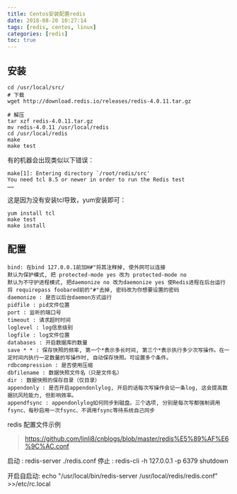 ```yaml
---
title: Centos安装配置redis
date: 2018-08-20 10:27:14
tags: [redis, centos, linux]
categories: [redis]
toc: true
---
```

## 安装
```
cd /usr/local/src/
# 下载
wget http://download.redis.io/releases/redis-4.0.11.tar.gz

# 解压
tar xzf redis-4.0.11.tar.gz
mv redis-4.0.11 /usr/local/redis
cd /usr/local/redis
make
make test
```
有的机器会出现类似以下错误：
```
make[1]: Entering directory `/root/redis/src'
You need tcl 8.5 or newer in order to run the Redis test
……
```
这是因为没有安装tcl导致，yum安装即可：
```
yum install tcl
make test
make install
```
## 配置
```
bind: 在bind 127.0.0.1前加H#"将其注释掉, 使外网可以连接
默认为保护模式, 把 protected-mode yes 改为 protected-mode no
默认为不守护进程模式, 把daemonize no 改为daemonize yes 使Redis进程在后台运行
将 requirepass foobared前的"#"去掉, 密码改为你想要设置的密码
daemonize : 是否以后台daemon方式运行
pidfile : pid文件位置
port : 监听的端口号
timeout : 请求超时时间
loglevel : log信息级别
logfile : log文件位置
databases : 开启数据库的数量
save * * : 保存快照的频率, 第一个*表示多长时间, 第三个*表示执行多少次写操作。在一定时间内执行一定数量的写操作时, 自动保存快照。可设置多个条件。
rdbcompression : 是否使用压缩
dbfilename : 数据快照文件名（只是文件名）
dir : 数据快照的保存目录（仅目录）
appendonly : 是否开启appendonlylog, 开启的话每次写操作会记一条log, 这会提高数据抗风险能力, 但影响效率。
appendfsync : appendonlylog如何同步到磁盘。三个选项, 分别是每次写都强制调用fsync、每秒启用一次fsync、不调用fsync等待系统自己同步
```
redis 配置文件示例
> https://github.com/linli8/cnblogs/blob/master/redis%E5%89%AF%E6%9C%AC.conf

启动 : redis-server ./redis.conf
停止 : redis-cli -h 127.0.0.1 -p 6379 shutdown

开启自启动: echo "/usr/local/bin/redis-server /usr/local/redis/redis.conf" >>/etc/rc.local
